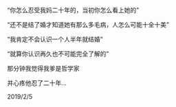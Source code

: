 “你怎么忍受我妈二十年的，当初你怎么看上她的”

“还不是结了婚才知道她有那么多毛病，人怎么可能十全十美”

“我肯定不会认识一个人半年就结婚”

“就算你认识再久也不可能完全了解的”

那分钟我觉得我爹是哲学家

并心疼他忍了二十年...

2019/2/5
